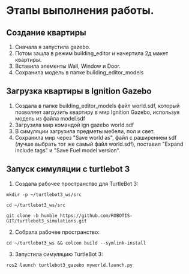 # Этапы выполнения работы.

## Создание квартиры
1. Сначала я запустила gazebo.
2. Потом зашла в режим building_editor и начертила 2д макет квартиры.
3. Вставила элементы Wall, Window и Door.
4. Сохранила модель в папке building_editor_models

## Загрузка квартиры в Ignition Gazebo
1. Создала в папке building_editor_models файл world.sdf, который позволяет загрузить квартиру в мир Ignition Gazebo, используя модель из файла model.sdf
2. Загрузила мир командой 
ign gazebo world.sdf 
3. В симуляции загрузила предметы мебели, пол и свет.
4. Сохранила мир через "Save world as", файл с раширением sdf (лучше выбрать тот же самый файл world.sdf), поставил "Expand include tags" и "Save Fuel model version".

## Запуск симуляции с turtlebot 3
1. Создала рабочее пространство для TurtleBot 3:
<pre><code>mkdir -p ~/turtlebot3_ws/src</code></pre>
<pre><code>cd ~/turtlebot3_ws/src</code></pre>
<pre><code>git clone -b humble https://github.com/ROBOTIS-GIT/turtlebot3_simulations.git</code></pre>
2. Собрала рабочее пространство:
<pre><code>cd ~/turtlebot3_ws && colcon build --symlink-install</code></pre>
3. Запустила симуляцию TurtleBot 3:
<pre><code>ros2 launch turtlebot3_gazebo myworld.launch.py</code></pre>
